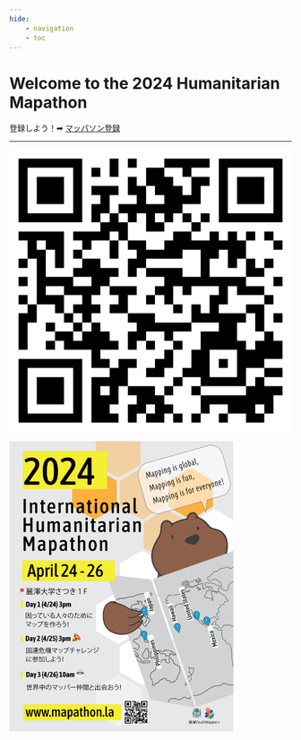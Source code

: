 ```yaml
---
hide:
    - navigation
    - toc
---
```


# Welcome to the 2024 Humanitarian Mapathon

登録しよう！➡︎ <a class="btn" href="https://docs.google.com/forms/d/e/1FAIpQLSf-u16oZKqXY4Wa4H2ng_JJSStNeLBTMsM30H3M7oV8QSrQyQ/viewform?usp=sf_link" target="_blank">マッパソン登録</a>

<hr>

![qr code](<images/mapathon qr.png>)

<img src="images/japan-mapathon_flyers_v5.png" class="no-shadow" width="400">
